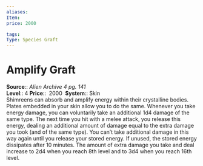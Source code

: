 ```yaml
---
aliases: 
Item:
price: 2000

tags: 
Type: Species Graft
---
```


# Amplify Graft

**Source**:: _Alien Archive 4 pg. 141_  
**Level**:: 4
**Price**::  2000 
**System**:: Skin  
Shimreens can absorb and amplify energy within their crystalline bodies. Plates embedded in your skin allow you to do the same. Whenever you take energy damage, you can voluntarily take an additional 1d4 damage of the same type. The next time you hit with a melee attack, you release this energy, dealing an additional amount of damage equal to the extra damage you took (and of the same type). You can’t take additional damage in this way again until you release your stored energy. If unused, the stored energy dissipates after 10 minutes. The amount of extra damage you take and deal increase to 2d4 when you reach 8th level and to 3d4 when you reach 16th level.
